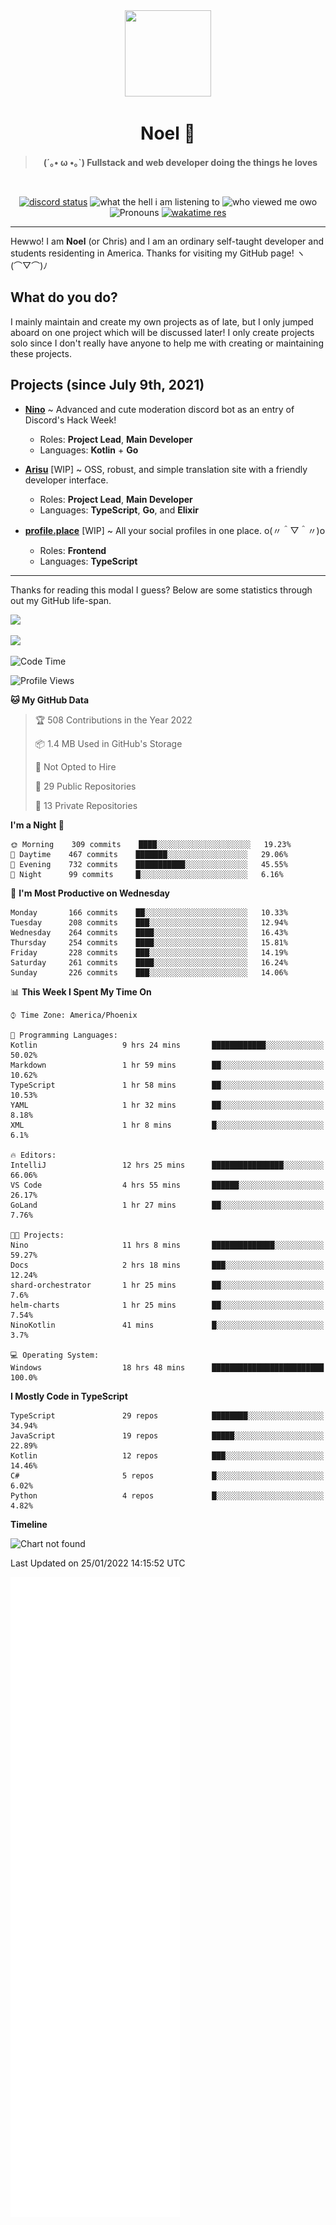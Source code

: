 <div align='center'>
  <div align='center'>
    <img
      src='https://cdn.floofy.dev/art/icons/icon_cinnamonserval.png'
      width='138'
      height='138'
    />
  </div>
  <h1>Noel 🐾</h1>
  <blockquote><strong>(´｡• ω •｡`) Fullstack and web developer doing the things he loves</strong></blockquote>

  <br />

  <a href='https://discord.com/users/280158289667555328' target='_blank'><img alt="discord status" src="https://dev.discordprofiles.me/badge/status/280158289667555328" /></a>
  <img alt="what the hell i am listening to" src="https://dev.discordprofiles.me/badge/spotify/280158289667555328" />
  <img alt="who viewed me owo" src="https://komarev.com/ghpvc/?username=auguwu" />
  <img alt='Pronouns' src='https://img.shields.io/endpoint?url=https://pronoundb.org/shields/6004d014406af11e4593a013' />
  <a href="https://wakatime.com/@auguwu" target='_blank'>
    <img alt='wakatime res' src='https://wakatime.com/badge/user/89736485-42ec-4c0f-a2f3-481db74514dc.svg' />
  </a>
</div>

<hr />

Hewwo! I am **Noel** (or Chris) and I am an ordinary self-taught developer and students residenting in America. Thanks for visiting my GitHub page! ヽ(⌒▽⌒)ﾉ

## What do you do?
I mainly maintain and create my own projects as of late, but I only jumped aboard on one project which will be discussed later! I only create projects
solo since I don't really have anyone to help me with creating or maintaining these projects.

## Projects (since July 9th, 2021)
- [**Nino**](https://nino.sh) ~ Advanced and cute moderation discord bot as an entry of Discord's Hack Week!
  - Roles: **Project Lead**, **Main Developer**
  - Languages: **Kotlin** + **Go**

- [**Arisu**](https://arisu.land) [WIP] ~ OSS, robust, and simple translation site with a friendly developer interface.
  - Roles: **Project Lead**, **Main Developer**
  - Languages: **TypeScript**, **Go**, and **Elixir**

- [**profile.place**](https://profile.place) [WIP] ~ All your social profiles in one place. o(〃＾▽＾〃)o
  - Roles: **Frontend**
  - Languages: **TypeScript**

---

Thanks for reading this modal I guess? Below are some statistics through out my GitHub life-span.

![](https://github-readme-stats.vercel.app/api?username=auguwu&count_private=true&show_icons=true&theme=gruvbox)

![](https://github-readme-stats.vercel.app/api/top-langs/?username=auguwu&layout=compact&theme=gruvbox)

<!--START_SECTION:waka-->
![Code Time](http://img.shields.io/badge/Code%20Time-2%2C664%20hrs%2035%20mins-blue)

![Profile Views](http://img.shields.io/badge/Profile%20Views-12-blue)

**🐱 My GitHub Data** 

> 🏆 508 Contributions in the Year 2022
 > 
> 📦 1.4 MB Used in GitHub's Storage 
 > 
> 🚫 Not Opted to Hire
 > 
> 📜 29 Public Repositories 
 > 
> 🔑 13 Private Repositories  
 > 
**I'm a Night 🦉** 

```text
🌞 Morning    309 commits    ████░░░░░░░░░░░░░░░░░░░░░   19.23% 
🌆 Daytime    467 commits    ███████░░░░░░░░░░░░░░░░░░   29.06% 
🌃 Evening    732 commits    ███████████░░░░░░░░░░░░░░   45.55% 
🌙 Night      99 commits     █░░░░░░░░░░░░░░░░░░░░░░░░   6.16%

```
📅 **I'm Most Productive on Wednesday** 

```text
Monday       166 commits    ██░░░░░░░░░░░░░░░░░░░░░░░   10.33% 
Tuesday      208 commits    ███░░░░░░░░░░░░░░░░░░░░░░   12.94% 
Wednesday    264 commits    ████░░░░░░░░░░░░░░░░░░░░░   16.43% 
Thursday     254 commits    ████░░░░░░░░░░░░░░░░░░░░░   15.81% 
Friday       228 commits    ███░░░░░░░░░░░░░░░░░░░░░░   14.19% 
Saturday     261 commits    ████░░░░░░░░░░░░░░░░░░░░░   16.24% 
Sunday       226 commits    ███░░░░░░░░░░░░░░░░░░░░░░   14.06%

```


📊 **This Week I Spent My Time On** 

```text
⌚︎ Time Zone: America/Phoenix

💬 Programming Languages: 
Kotlin                   9 hrs 24 mins       ████████████░░░░░░░░░░░░░   50.02% 
Markdown                 1 hr 59 mins        ██░░░░░░░░░░░░░░░░░░░░░░░   10.62% 
TypeScript               1 hr 58 mins        ██░░░░░░░░░░░░░░░░░░░░░░░   10.53% 
YAML                     1 hr 32 mins        ██░░░░░░░░░░░░░░░░░░░░░░░   8.18% 
XML                      1 hr 8 mins         █░░░░░░░░░░░░░░░░░░░░░░░░   6.1%

🔥 Editors: 
IntelliJ                 12 hrs 25 mins      ████████████████░░░░░░░░░   66.06% 
VS Code                  4 hrs 55 mins       ██████░░░░░░░░░░░░░░░░░░░   26.17% 
GoLand                   1 hr 27 mins        ██░░░░░░░░░░░░░░░░░░░░░░░   7.76%

🐱‍💻 Projects: 
Nino                     11 hrs 8 mins       ██████████████░░░░░░░░░░░   59.27% 
Docs                     2 hrs 18 mins       ███░░░░░░░░░░░░░░░░░░░░░░   12.24% 
shard-orchestrator       1 hr 25 mins        ██░░░░░░░░░░░░░░░░░░░░░░░   7.6% 
helm-charts              1 hr 25 mins        ██░░░░░░░░░░░░░░░░░░░░░░░   7.54% 
NinoKotlin               41 mins             █░░░░░░░░░░░░░░░░░░░░░░░░   3.7%

💻 Operating System: 
Windows                  18 hrs 48 mins      █████████████████████████   100.0%

```

**I Mostly Code in TypeScript** 

```text
TypeScript               29 repos            ████████░░░░░░░░░░░░░░░░░   34.94% 
JavaScript               19 repos            █████░░░░░░░░░░░░░░░░░░░░   22.89% 
Kotlin                   12 repos            ███░░░░░░░░░░░░░░░░░░░░░░   14.46% 
C#                       5 repos             █░░░░░░░░░░░░░░░░░░░░░░░░   6.02% 
Python                   4 repos             █░░░░░░░░░░░░░░░░░░░░░░░░   4.82%

```


**Timeline**

![Chart not found](https://raw.githubusercontent.com/auguwu/auguwu/master/charts/bar_graph.png) 


 Last Updated on 25/01/2022 14:15:52 UTC
<!--END_SECTION:waka-->

![](./github-metrics.svg)
